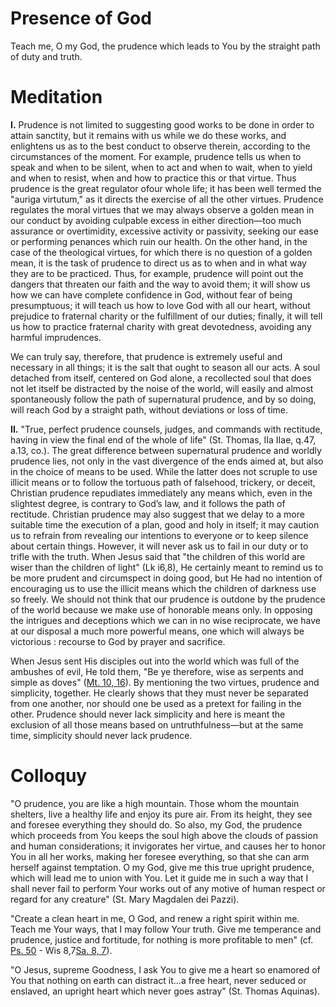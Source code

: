 # Presence of God

Teach me, O my God, the prudence which leads to You by the straight path of duty and truth.

# Meditation

**I.** Prudence is not limited to suggesting good works to be done in order to attain sanctity, but it remains with us while we do these works, and enlightens us as to the best conduct to observe therein, according to the circumstances of the moment. For example, prudence tells us when to speak and when to be silent, when to act and when to wait, when to yield and when to resist, when and how to practice this or that virtue. Thus prudence is the great regulator ofour whole life; it has been well termed the "auriga virtutum," as it directs the exercise of all the other virtues. Prudence regulates the moral virtues that we may always observe a golden mean in our conduct by avoiding culpable excess in either direction—too much assurance or overtimidity, excessive activity or passivity, seeking our ease or performing penances which ruin our health. On the other hand, in the case of the theological virtues, for which there is no question of a golden mean, it is the task of prudence to direct us as to when and in what way they are to be practiced. Thus, for example, prudence will point out the dangers that threaten our faith and the way to avoid them; it will show us how we can have complete confidence in God, without fear of being presumptuous; it will teach us how to love God with all our heart, without prejudice to fraternal charity or the fulfillment of our duties; finally, it will tell us how to practice fraternal charity with great devotedness, avoiding any harmful imprudences.

We can truly say, therefore, that prudence is extremely useful and necessary in all things; it is the salt that ought to season all our acts. A soul detached from itself, centered on God alone, a recollected soul that does not let itself be distracted by the noise of the world, will easily and almost spontaneously follow the path of supernatural prudence, and by so doing, will reach God by a straight path, without deviations or loss of time.

**II.** "True, perfect prudence counsels, judges, and commands with rectitude, having in view the final end of the whole of life" (St. Thomas, IIa IIae, q.47, a.13, co.). The great difference between supernatural prudence and worldly prudence lies, not only in the vast divergence of the ends aimed at, but also in the choice of means to be used. While the latter does not scruple to use illicit means or to follow the tortuous path of falsehood, trickery, or deceit, Christian prudence repudiates immediately any means which, even in the slightest degree, is contrary to God’s law, and it follows the path of rectitude. Christian prudence may also suggest that we delay to a more suitable time the execution of a plan, good and holy in itself; it may caution us to refrain from revealing our intentions to everyone or to keep silence about certain things. However, it will never ask us to fail in our duty or to trifle with the truth. When Jesus said that "the children of this world are wiser than the children of light" (Lk i6,8), He certainly meant to remind us to be more prudent and circumspect in doing good, but He had no intention of encouraging us to use the illicit means which the children of darkness use so freely. We should not think that our prudence is outdone by the prudence of the world because we make use of honorable means only. In opposing the intrigues and deceptions which we can in no wise reciprocate, we have at our disposal a much more powerful means, one which will always be victorious : recourse to God by prayer and sacrifice.

When Jesus sent His disciples out into the world which was full of the ambushes of evil, He told them, "Be ye therefore, wise as serpents and simple as doves" ([Mt. 10, 16](https://vulgata.online/bible/Mt.10?ed=DR2&vfn=DR2.Mt.10.16:vs)). By mentioning the two virtues, prudence and simplicity, together. He clearly shows that they must never be separated from one another, nor should one be used as a pretext for failing in the other. Prudence should never lack simplicity  and here is meant the exclusion of all those means based on untruthfulness—but at the same time, simplicity should never lack prudence.

# Colloquy

"O prudence, you are like a high mountain. Those whom the mountain shelters, live a healthy life and enjoy its pure air. From its height, they see and foresee everything they should do. So also, my God, the prudence which proceeds from You keeps the soul high above the clouds of passion and human considerations; it invigorates her virtue, and causes her to honor You in all her works, making her foresee everything, so that she can arm herself against temptation. O my God, give me this true upright prudence, which will lead me to union with You. Let it guide me in such a way that I shall never fail to perform Your works out of any motive of human respect or regard for any creature" (St. Mary Magdalen dei Pazzi).

"Create a clean heart in me, O God, and renew a right spirit within me. Teach me Your ways, that I may follow Your truth. Give me temperance and prudence, justice and fortitude, for nothing is more profitable to men" (cf. [Ps. 50](https://vulgata.online/bible/Ps.50?ed=DR2) - Wis 8,7[Sa. 8, 7](https://vulgata.online/bible/Sa.8?ed=DR2&vfn=DR2.Sa.8.7:vs)).

"O Jesus, supreme Goodness, I ask You to give me a heart so enamored of You that nothing on earth can distract it...a free heart, never seduced or enslaved, an upright heart which never goes astray" (St. Thomas Aquinas).
